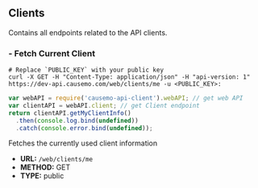 
## Clients
Contains all endpoints related to the API clients.
### - Fetch Current Client
```shell
# Replace `PUBLIC_KEY` with your public key
curl -X GET -H "Content-Type: application/json" -H "api-version: 1" https://dev-api.causemo.com/web/clients/me -u <PUBLIC_KEY>:
```
```javascript
var webAPI = require('causemo-api-client').webAPI; // get web API
var clientAPI = webAPI.client; // get Client endpoint 
return clientAPI.getMyClientInfo()
  .then(console.log.bind(undefined))
  .catch(console.error.bind(undefined));
```
Fetches the currently used client information

* **URL:** `/web/clients/me`
* **METHOD:** GET
* **TYPE:** public
